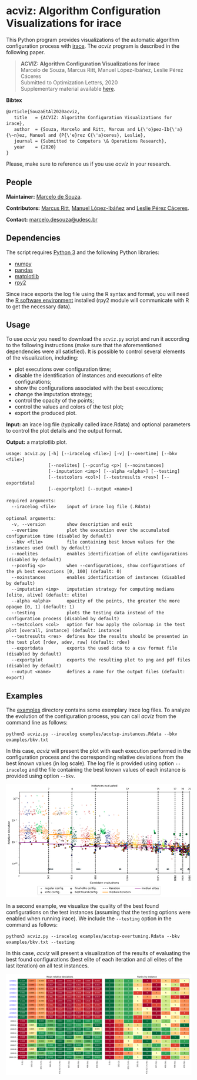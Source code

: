 # acviz: Algorithm Configuration Visualizations for irace

This Python program provides visualizations of the automatic algorithm configuration process with [irace](http://iridia.ulb.ac.be/irace). The *acviz* program is described in the following paper.

> **ACVIZ: Algorithm Configuration Visualizations for irace**<br>
> Marcelo de Souza, Marcus Ritt, Manuel López-Ibáñez, Leslie Pérez Cáceres<br>
> Submitted to Optimization Letters, 2020<br>
> Supplementary material available [here](https://doi.org/10.5281/zenodo.4028906).

**Bibtex**

```
@article{SouzaEtAl2020acviz,
   title   = {ACVIZ: Algorithm Configuration Visualizations for irace},
   author  = {Souza, Marcelo and Ritt, Marcus and L{\'o}pez-Ib{\'a}{\~n}ez, Manuel and {P{\'e}rez C{\'a}ceres}, Leslie},
   journal = {Submitted to Computers \& Operations Research},
   year    = {2020}
}
```

Please, make sure to reference us if you use *acviz* in your research.

## People

**Maintainer:** [Marcelo de Souza](https://souzamarcelo.github.io).

**Contributors:** [Marcus Ritt](https://www.inf.ufrgs.br/~mrpritt), [Manuel López-Ibáñez](http://lopez-ibanez.eu) and [Leslie Pérez Cáceres](https://sites.google.com/site/leslieperez).

**Contact:** marcelo.desouza@udesc.br

## Dependencies

The script requires [Python 3](https://www.python.org) and the following Python libraries:
+ [numpy](https://numpy.org)
+ [pandas](https://pandas.pydata.org)
+ [matplotlib](https://matplotlib.org)
+ [rpy2](https://rpy2.github.io)

Since irace exports the log file using the R syntax and format, you will need the [R software environment](https://www.r-project.org) installed (rpy2 module will communicate with R to get the necessary data).

## Usage

To use *acviz* you need to download the `acviz.py` script and run it according to the following instructions (make sure that the aforementioned dependencies were all satisfied). It is possible to control several elements of the visualization, including:
+ plot executions over configuration time;
+ disable the identification of instances and executions of elite configurations;
+ show the configurations associated with the best executions;
+ change the imputation strategy;
+ control the opacity of the points;
+ control the values and colors of the test plot;
+ export the produced plot.

**Input:** an irace log file (typically called irace.Rdata) and optional parameters to control the plot details and the output format.

**Output:** a matplotlib plot.

```
usage: acviz.py [-h] [--iracelog <file>] [-v] [--overtime] [--bkv <file>]
                [--noelites] [--pconfig <p>] [--noinstances]
                [--imputation <imp>] [--alpha <alpha>] [--testing]
                [--testcolors <col>] [--testresults <res>] [--exportdata]
                [--exportplot] [--output <name>]

required arguments:
  --iracelog <file>    input of irace log file (.Rdata)

optional arguments:
  -v, --version        show description and exit
  --overtime           plot the execution over the accumulated configuration time (disabled by default)
  --bkv <file>         file containing best known values for the instances used (null by default)
  --noelites           enables identification of elite configurations (disabled by default)
  --pconfig <p>        when --configurations, show configurations of the p% best executions [0, 100] (default: 0)
  --noinstances        enables identification of instances (disabled by default)
  --imputation <imp>   imputation strategy for computing medians [elite, alive] (default: elite)
  --alpha <alpha>      opacity of the points, the greater the more opaque [0, 1] (default: 1)
  --testing            plots the testing data instead of the configuration process (disabled by default)
  --testcolors <col>   option for how apply the colormap in the test plot [overall, instance] (default: instance)
  --testresults <res>  defines how the results should be presented in the test plot [rdev, adev, raw] (default: rdev)
  --exportdata         exports the used data to a csv format file (disabled by default)
  --exportplot         exports the resulting plot to png and pdf files (disabled by default)
  --output <name>      defines a name for the output files (default: export)
```

## Examples

The [examples](examples) directory contains some exemplary irace log files. To analyze the evolution of the configuration process, you can call *acviz* from the command line as follows:

```
python3 acviz.py --iracelog examples/acotsp-instances.Rdata --bkv examples/bkv.txt
```

In this case, *acviz* will present the plot with each execution performed in the configuration process and the corresponding relative deviations from the best known values (in log scale). The log file is provided using option `--iracelog` and the file containing the best known values of each instance is provided using option `--bkv`.

![](./examples/acotsp-instances.png)

In a second example, we visualize the quality of the best found configurations on the test instances (assuming that the testing options were enabled when running irace). We include the `--testing` option in the command as follows:

```
python3 acviz.py --iracelog examples/acotsp-overtuning.Rdata --bkv examples/bkv.txt --testing
```

In this case, *acviz* will present a visualization of the results of evaluating the best found configurations (best elite of each iteration and all elites of the last iteration) on all test instances.

![](./examples/acotsp-overtuning.png)
